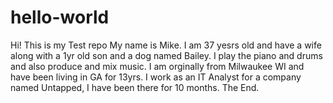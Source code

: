 # hello-world
Hi! This is my Test repo
My name is Mike.
I am 37 yesrs old
and have a wife along with a 1yr old son
and a dog named Bailey.
I play the piano and drums
and also produce and mix music.
I am orginally from Milwaukee WI
and have been living in GA for 13yrs.
I work as an IT Analyst for a company named Untapped,
I have been there for 10 months.
The End.

